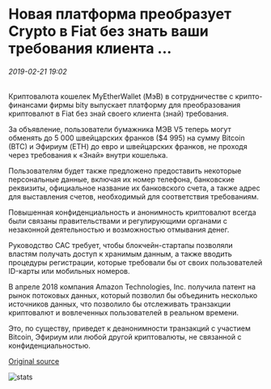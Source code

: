 # Новая платформа преобразует Crypto в Fiat без знать ваши требования клиента ...

###### 2019-02-21 19:02

Криптовалюта кошелек MyEtherWallet (МэВ) в сотрудничестве с крипто-финансами фирмы bity выпускает платформу для преобразования криптовалют в Fiat без знай своего клиента (знай) требования.

За объявление, пользователи бумажника МЭВ V5 теперь могут обменять до 5 000 швейцарских франков ($4 995) на сумму Bitcoin (BTC) и Эфириум (ETH) до евро и швейцарских франков, не проходя через требования к «Знай» внутри кошелька.

Пользователям будет также предложено предоставить некоторые персональные данные, включая их номер телефона, банковские реквизиты, официальное название их банковского счета, а также адрес для выставления счетов, необходимый для соответствия требованиям.

Повышенная конфиденциальность и анонимность криптовалют всегда были связаны правительствами и регулирующими органами с незаконной деятельностью и возможностью отмывания денег.

Руководство CAC требует, чтобы блокчейн-стартапы позволяли властям получать доступ к хранимым данным, а также вводить процедуры регистрации, которые требовали бы от своих пользователей ID-карты или мобильных номеров.

В апреле 2018 компания Amazon Technologies, Inc. получила патент на рынок потоковых данных, который позволил бы объединить несколько источников данных, что позволило бы отслеживать транзакции криптовалют и вовлеченных пользователей в реальном времени.

Это, по существу, приведет к деанонимности транзакций с участием Bitcoin, Эфириум или любой другой криптовалюты, не связанной с конфиденциальностью.

[Original source](https://cointelegraph.com/news/new-platform-converts-crypto-to-fiat-without-know-your-customer-requirements)

![stats](https://c.statcounter.com/11760860/0/a89fa40b/1/ "stats")